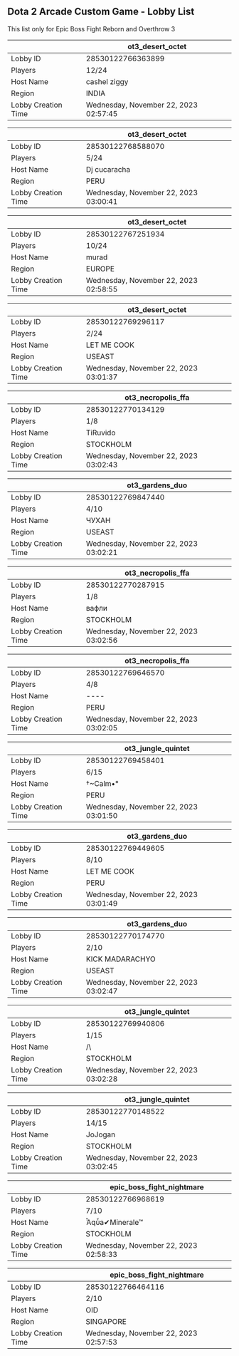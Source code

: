 ## Dota 2 Arcade Custom Game - Lobby List

This list only for Epic Boss Fight Reborn and Overthrow 3

|  | ot3_desert_octet |
| ------ | ------ |
| Lobby ID | 28530122766363899 |
| Players | 12/24 |
| Host Name | cashel ziggy |
| Region | INDIA |
| Lobby Creation Time | Wednesday, November 22, 2023 02:57:45 |


|  | ot3_desert_octet |
| ------ | ------ |
| Lobby ID | 28530122768588070 |
| Players | 5/24 |
| Host Name | Dj cucaracha |
| Region | PERU |
| Lobby Creation Time | Wednesday, November 22, 2023 03:00:41 |


|  | ot3_desert_octet |
| ------ | ------ |
| Lobby ID | 28530122767251934 |
| Players | 10/24 |
| Host Name | murad |
| Region | EUROPE |
| Lobby Creation Time | Wednesday, November 22, 2023 02:58:55 |


|  | ot3_desert_octet |
| ------ | ------ |
| Lobby ID | 28530122769296117 |
| Players | 2/24 |
| Host Name | LET ME COOK |
| Region | USEAST |
| Lobby Creation Time | Wednesday, November 22, 2023 03:01:37 |


|  | ot3_necropolis_ffa |
| ------ | ------ |
| Lobby ID | 28530122770134129 |
| Players | 1/8 |
| Host Name | TiRuvido |
| Region | STOCKHOLM |
| Lobby Creation Time | Wednesday, November 22, 2023 03:02:43 |


|  | ot3_gardens_duo |
| ------ | ------ |
| Lobby ID | 28530122769847440 |
| Players | 4/10 |
| Host Name | ЧУХАН |
| Region | USEAST |
| Lobby Creation Time | Wednesday, November 22, 2023 03:02:21 |


|  | ot3_necropolis_ffa |
| ------ | ------ |
| Lobby ID | 28530122770287915 |
| Players | 1/8 |
| Host Name | вафли |
| Region | STOCKHOLM |
| Lobby Creation Time | Wednesday, November 22, 2023 03:02:56 |


|  | ot3_necropolis_ffa |
| ------ | ------ |
| Lobby ID | 28530122769646570 |
| Players | 4/8 |
| Host Name | ---- |
| Region | PERU |
| Lobby Creation Time | Wednesday, November 22, 2023 03:02:05 |


|  | ot3_jungle_quintet |
| ------ | ------ |
| Lobby ID | 28530122769458401 |
| Players | 6/15 |
| Host Name | †~Calm•° |
| Region | PERU |
| Lobby Creation Time | Wednesday, November 22, 2023 03:01:50 |


|  | ot3_gardens_duo |
| ------ | ------ |
| Lobby ID | 28530122769449605 |
| Players | 8/10 |
| Host Name | LET ME COOK |
| Region | PERU |
| Lobby Creation Time | Wednesday, November 22, 2023 03:01:49 |


|  | ot3_gardens_duo |
| ------ | ------ |
| Lobby ID | 28530122770174770 |
| Players | 2/10 |
| Host Name | KICK MADARACHYO |
| Region | USEAST |
| Lobby Creation Time | Wednesday, November 22, 2023 03:02:47 |


|  | ot3_jungle_quintet |
| ------ | ------ |
| Lobby ID | 28530122769940806 |
| Players | 1/15 |
| Host Name | /\ |
| Region | STOCKHOLM |
| Lobby Creation Time | Wednesday, November 22, 2023 03:02:28 |


|  | ot3_jungle_quintet |
| ------ | ------ |
| Lobby ID | 28530122770148522 |
| Players | 14/15 |
| Host Name | JoJogan |
| Region | STOCKHOLM |
| Lobby Creation Time | Wednesday, November 22, 2023 03:02:45 |


|  | epic_boss_fight_nightmare |
| ------ | ------ |
| Lobby ID | 28530122766968619 |
| Players | 7/10 |
| Host Name | Ἆqὖa✔Minerale™ |
| Region | STOCKHOLM |
| Lobby Creation Time | Wednesday, November 22, 2023 02:58:33 |


|  | epic_boss_fight_nightmare |
| ------ | ------ |
| Lobby ID | 28530122766464116 |
| Players | 2/10 |
| Host Name | OID |
| Region | SINGAPORE |
| Lobby Creation Time | Wednesday, November 22, 2023 02:57:53 |


